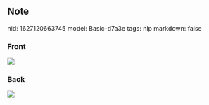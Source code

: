 ## Note
nid: 1627120663745
model: Basic-d7a3e
tags: nlp
markdown: false

### Front
<img src="paste-0d66d6aac4079ca628be100e89b26fb83ca9d87a.jpg">

### Back
<img src="paste-17c606ce83db165b53221d18f3a2d56740943374.jpg">
